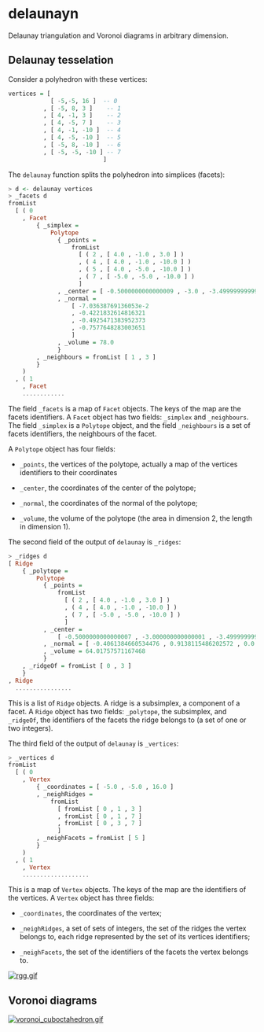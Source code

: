 # delaunayn

Delaunay triangulation and Voronoi diagrams in arbitrary dimension.

## Delaunay tesselation

Consider a polyhedron with these vertices:

```haskell
vertices = [
            [ -5,-5, 16 ]  -- 0
          , [ -5, 8, 3 ]    -- 1
          , [ 4, -1, 3 ]    -- 2
          , [ 4, -5, 7 ]    -- 3
          , [ 4, -1, -10 ]  -- 4
          , [ 4, -5, -10 ]  -- 5
          , [ -5, 8, -10 ]  -- 6
          , [ -5, -5, -10 ] -- 7
                           ]
```

The `delaunay` function splits the polyhedron into simplices (facets):

```haskell
> d <- delaunay vertices
> _facets d
fromList
  [ ( 0
    , Facet
        { _simplex =
            Polytope
              { _points =
                  fromList
                    [ ( 2 , [ 4.0 , -1.0 , 3.0 ] )
                    , ( 4 , [ 4.0 , -1.0 , -10.0 ] )
                    , ( 5 , [ 4.0 , -5.0 , -10.0 ] )
                    , ( 7 , [ -5.0 , -5.0 , -10.0 ] )
                    ]
              , _center = [ -0.5000000000000009 , -3.0 , -3.499999999999999 ]
              , _normal =
                  [ -7.03638769136053e-2
                  , -0.4221832614816321
                  , -0.4925471383952373
                  , -0.7577648283003651
                  ]
              , _volume = 78.0
              }
        , _neighbours = fromList [ 1 , 3 ]
        }
    )
  , ( 1
    , Facet
    ............
```

The field `_facets` is a map of `Facet` objects. The keys of the map are
the facets identifiers. A `Facet` object has two fields: `_simplex` and
`_neighbours`. The field `_simplex` is a `Polytope` object, and the field
`_neighbours` is a set of facets identifiers, the neighbours of the facet.

A `Polytope` object has four fields:

-   `_points`, the vertices of the polytope, actually a map of the vertices
identifiers to their coordinates

-   `_center`, the coordinates of the center of the polytope;

-   `_normal`, the coordinates of the normal of the polytope;

-   `_volume`, the volume of the polytope (the area in dimension 2, the
  length in dimension 1).

The second field of the output of `delaunay` is `_ridges`:

```haskell
> _ridges d
[ Ridge
    { _polytope =
        Polytope
          { _points =
              fromList
                [ ( 2 , [ 4.0 , -1.0 , 3.0 ] )
                , ( 4 , [ 4.0 , -1.0 , -10.0 ] )
                , ( 7 , [ -5.0 , -5.0 , -10.0 ] )
                ]
          , _center =
              [ -0.5000000000000007 , -3.000000000000001 , -3.499999999999999 ]
          , _normal = [ -0.4061384660534476 , 0.9138115486202572 , 0.0 ]
          , _volume = 64.01757571167468
          }
    , _ridgeOf = fromList [ 0 , 3 ]
    }
, Ridge
  ................
```

This is a list of `Ridge` objects. A ridge is a subsimplex, a component of a
facet. A `Ridge` object has two fields: `_polytope`, the subsimplex, and
`_ridgeOf`, the identifiers of the facets the ridge belongs to (a set of one
or two integers).

The third field of the output of `delaunay` is `_vertices`:

```haskell
> _vertices d
fromList
  [ ( 0
    , Vertex
        { _coordinates = [ -5.0 , -5.0 , 16.0 ]
        , _neighRidges =
            fromList
              [ fromList [ 0 , 1 , 3 ]
              , fromList [ 0 , 1 , 7 ]
              , fromList [ 0 , 3 , 7 ]
              ]
        , _neighFacets = fromList [ 5 ]
        }
    )
  , ( 1
    , Vertex
    ...................
```

This is a map of `Vertex` objects. The keys of the map are the identifiers of
the vertices. A `Vertex` object has three fields:

-   `_coordinates`, the coordinates of the vertex;

-   `_neighRidges`, a set of sets of integers, the set of the ridges the
vertex belongs to, each ridge represented by the set of its vertices
identifiers;

-   `_neighFacets`, the set of the identifiers of the facets the vertex belongs
to.

[![rgg.gif](https://s13.postimg.org/6h1r72k3r/rgg.gif)](https://postimg.org/image/ojutyafyb/)


## Voronoi diagrams

[![voronoi_cuboctahedron.gif](https://s13.postimg.org/6e0vngu1j/voronoi_cuboctahedron.gif)](https://postimg.org/image/ceykkjgnn/)

